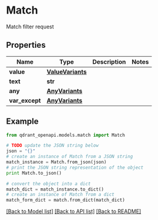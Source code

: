 # Match

Match filter request

## Properties
Name | Type | Description | Notes
------------ | ------------- | ------------- | -------------
**value** | [**ValueVariants**](ValueVariants.md) |  | 
**text** | **str** |  | 
**any** | [**AnyVariants**](AnyVariants.md) |  | 
**var_except** | [**AnyVariants**](AnyVariants.md) |  | 

## Example

```python
from qdrant_openapi.models.match import Match

# TODO update the JSON string below
json = "{}"
# create an instance of Match from a JSON string
match_instance = Match.from_json(json)
# print the JSON string representation of the object
print Match.to_json()

# convert the object into a dict
match_dict = match_instance.to_dict()
# create an instance of Match from a dict
match_form_dict = match.from_dict(match_dict)
```
[[Back to Model list]](../README.md#documentation-for-models) [[Back to API list]](../README.md#documentation-for-api-endpoints) [[Back to README]](../README.md)



